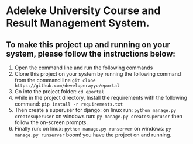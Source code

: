 # Adeleke University Course and Result Management System.

## To make this project up and running on your system, please follow the instructions below:
1. Open the command line and run the following commands
1. Clone this project on your system  by running the following command from the command line `git clone https://github.com/developerayyo/eportal`
1. Go into the project folder: `cd eportal`
1. while in the project directory, Install the requirements with the following command: `pip install -r requirements.txt`
1. Then create a superuser for django: 
on linux run: `python manage.py createsuperuser` on windows run: `py manage.py createsuperuser` then follow the on-screen prompts.
1. Finally run: on linux: `python manage.py runserver` on windows: `py manage.py runserver` boom! you have the project on and running.